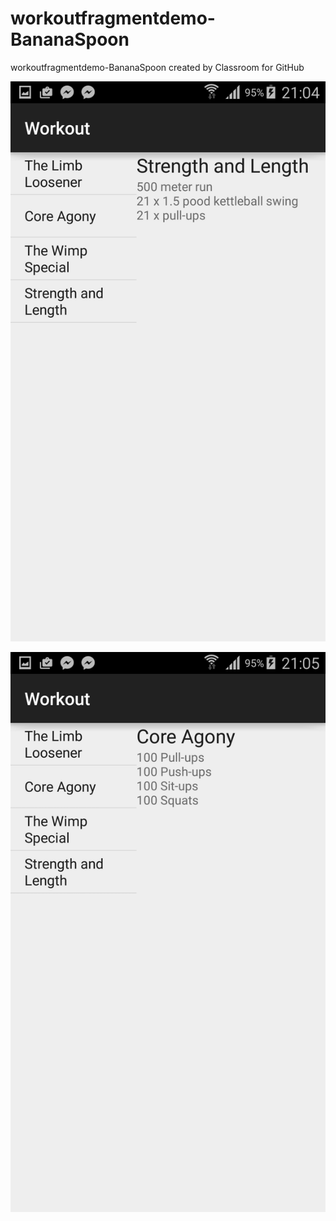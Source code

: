 # workoutfragmentdemo-BananaSpoon
workoutfragmentdemo-BananaSpoon created by Classroom for GitHub


![alt tag](https://github.com/DeLaSalleUniversity-Manila/workoutfragmentdemo-BananaSpoon/blob/master/device-2015-12-06-210502.png)

![alt tag](https://github.com/DeLaSalleUniversity-Manila/workoutfragmentdemo-BananaSpoon/blob/master/device-2015-12-06-210514.png)
